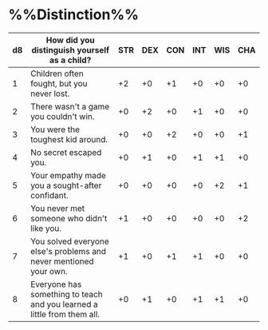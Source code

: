 # %%Distinction%%
| d8 | How did you distinguish yourself as a child?                            | STR | DEX | CON | INT | WIS | CHA |
|----|-------------------------------------------------------------------------|-----|-----|-----|-----|-----|-----|
| 1  | Children often fought, but you never lost.                              | +2  | +0  | +1  | +0  | +0  | +0  |
| 2  | There wasn't a game you couldn't win.                                   | +0  | +2  | +0  | +1  | +0  | +0  |
| 3  | You were the toughest kid around.                                       | +0  | +0  | +2  | +0  | +0  | +1  |
| 4  | No secret escaped you.                                                  | +0  | +1  | +0  | +1  | +1  | +0  |
| 5  | Your empathy made you a sought-after confidant.                         | +0  | +0  | +0  | +0  | +2  | +1  |
| 6  | You never met someone who didn't like you.                              | +1  | +0  | +0  | +0  | +0  | +2  |
| 7  | You solved everyone else's problems and never mentioned your own.       | +1  | +0  | +1  | +1  | +0  | +0  |
| 8  | Everyone has something to teach and you learned a little from them all. | +0  | +1  | +0  | +1  | +1  | +0  |
